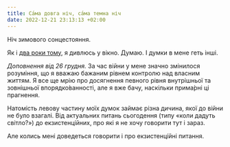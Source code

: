 ```yaml
---
title: Са́ма довга ніч, са́ма темна ніч
date: 2022-12-21 23:13:13 +02:00
---
```


Ніч зимового сонцестояння.

Як і [два роки тому][1], я дивлюсь у вікно. Думаю. І думки в мене геть інші.

_Доповнення від 26 грудня._ За час війни у мене значно змінилося розуміння, що я вважаю бажаним рівнем контролю над власним життям. Я все ще мрію про досягнення певного рівня внутрішньої та зовнішньої впорядко́ванності, але я вже бачу, наскільки прима́рні ці прагнення.

Натомість левову частину моїх думок займає різна дичина, якої до війни не було взагалі. Від актуальних питань сьогодення (типу «коли дадуть світло?») до екзистенці́йних, про які я не хочу говорити тут і зараз.

Але колись мені доведеться говорити і про екзистенці́йні питання.

[1]: https://kastaneda.kiev.ua/2020/12/22/solstice.html
